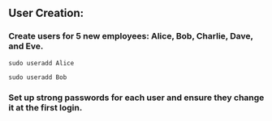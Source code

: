 ## User Creation:
### Create users for 5 new employees: Alice, Bob, Charlie, Dave, and Eve.

```
sudo useradd Alice
```
```
sudo useradd Bob
```

### Set up strong passwords for each user and ensure they change it at the first login.
